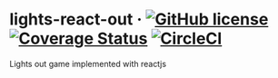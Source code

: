 # lights-react-out &middot; [![GitHub license](https://img.shields.io/badge/license-MIT-blue.svg)](https://github.com/wachino/lights-react-out/blob/master/LICENSE) [![Coverage Status](https://coveralls.io/repos/github/wachino/lights-react-out/badge.svg?branch=master)](https://coveralls.io/github/wachino/lights-react-out?branch=master) [![CircleCI](https://circleci.com/gh/wachino/lights-react-out.svg?style=svg)](https://circleci.com/gh/wachino/lights-react-out)

Lights out game implemented with reactjs

